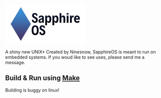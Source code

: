 <img src="https://raw.githubusercontent.com/Merryfurr/SapphireOS/master/pictures/BannerGithub_Others.png" alt="SapphireOS Logo" width="256" height="128">

A shiny new UNIX*
Created by Ninesnow, SapphireOS is meant to run on embedded systems.
If you woud like to see uses, please send me a message.

## Build & Run using [Make](http://gnuwin32.sourceforge.net/packages/make.htm "Make for Win32")
Building is buggy on linux!

